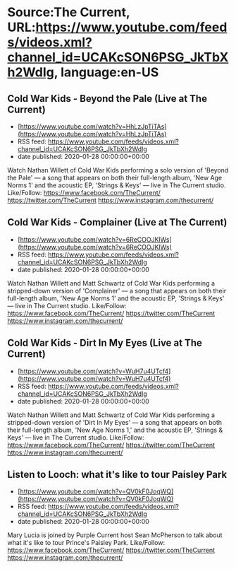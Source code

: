 # Source:The Current, URL:https://www.youtube.com/feeds/videos.xml?channel_id=UCAKcSON6PSG_JkTbXh2WdIg, language:en-US

## Cold War Kids - Beyond the Pale (Live at The Current)
 - [https://www.youtube.com/watch?v=HhLzJpTiTAs](https://www.youtube.com/watch?v=HhLzJpTiTAs)
 - RSS feed: https://www.youtube.com/feeds/videos.xml?channel_id=UCAKcSON6PSG_JkTbXh2WdIg
 - date published: 2020-01-28 00:00:00+00:00

Watch Nathan Willett of Cold War Kids performing a solo version of 'Beyond the Pale' — a song that appears on both their full-length album, 'New Age Norms 1' and the acoustic EP, 'Strings & Keys' — live in The Current studio.
Like/Follow:
https://www.facebook.com/TheCurrent/
https://twitter.com/TheCurrent
https://www.instagram.com/thecurrent/

## Cold War Kids - Complainer (Live at The Current)
 - [https://www.youtube.com/watch?v=6ReCOOJKlWs](https://www.youtube.com/watch?v=6ReCOOJKlWs)
 - RSS feed: https://www.youtube.com/feeds/videos.xml?channel_id=UCAKcSON6PSG_JkTbXh2WdIg
 - date published: 2020-01-28 00:00:00+00:00

Watch Nathan Willett and Matt Schwartz of Cold War Kids performing a stripped-down version of 'Complainer' — a song that appears on both their full-length album, 'New Age Norms 1' and the acoustic EP, 'Strings & Keys' — live in The Current studio.
Like/Follow:
https://www.facebook.com/TheCurrent/
https://twitter.com/TheCurrent
https://www.instagram.com/thecurrent/

## Cold War Kids - Dirt In My Eyes (Live at The Current)
 - [https://www.youtube.com/watch?v=WuH7u4UTcf4](https://www.youtube.com/watch?v=WuH7u4UTcf4)
 - RSS feed: https://www.youtube.com/feeds/videos.xml?channel_id=UCAKcSON6PSG_JkTbXh2WdIg
 - date published: 2020-01-28 00:00:00+00:00

Watch Nathan Willett and Matt Schwartz of Cold War Kids performing a stripped-down version of 'Dirt In My Eyes' — a song that appears on both their full-length album, 'New Age Norms 1,' and the acoustic EP, 'Strings & Keys' — live in The Current studio.
Like/Follow:
https://www.facebook.com/TheCurrent/
https://twitter.com/TheCurrent
https://www.instagram.com/thecurrent/

## Listen to Looch: what it's like to tour Paisley Park
 - [https://www.youtube.com/watch?v=QV0kF0JoqWQ](https://www.youtube.com/watch?v=QV0kF0JoqWQ)
 - RSS feed: https://www.youtube.com/feeds/videos.xml?channel_id=UCAKcSON6PSG_JkTbXh2WdIg
 - date published: 2020-01-28 00:00:00+00:00

Mary Lucia is joined by Purple Current host Sean McPherson to talk about what it's like to tour Prince's Paisley Park.
Like/Follow:
https://www.facebook.com/TheCurrent/
https://twitter.com/TheCurrent
https://www.instagram.com/thecurrent/

